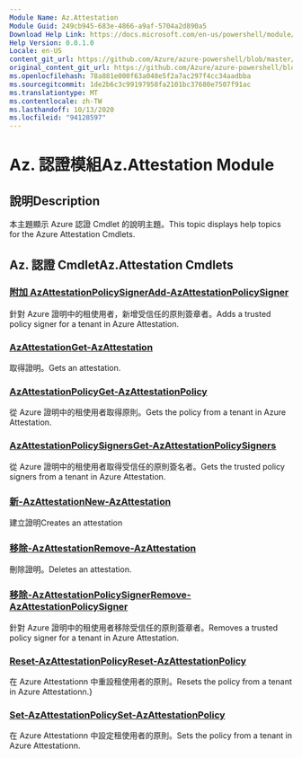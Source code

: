 ```yaml
---
Module Name: Az.Attestation
Module Guid: 249cb945-683e-4866-a9af-5704a2d890a5
Download Help Link: https://docs.microsoft.com/en-us/powershell/module/az.attestation
Help Version: 0.0.1.0
Locale: en-US
content_git_url: https://github.com/Azure/azure-powershell/blob/master/src/Attestation/Attestation/help/Az.Attestation.md
original_content_git_url: https://github.com/Azure/azure-powershell/blob/master/src/Attestation/Attestation/help/Az.Attestation.md
ms.openlocfilehash: 78a881e000f63a048e5f2a7ac297f4cc34aadbba
ms.sourcegitcommit: 1de2b6c3c99197958fa2101bc37680e7507f91ac
ms.translationtype: MT
ms.contentlocale: zh-TW
ms.lasthandoff: 10/13/2020
ms.locfileid: "94128597"
---
```

# <span data-ttu-id="ade9c-101">Az. 認證模組</span><span class="sxs-lookup"><span data-stu-id="ade9c-101">Az.Attestation Module</span></span>
## <span data-ttu-id="ade9c-102">說明</span><span class="sxs-lookup"><span data-stu-id="ade9c-102">Description</span></span>
<span data-ttu-id="ade9c-103">本主題顯示 Azure 認證 Cmdlet 的說明主題。</span><span class="sxs-lookup"><span data-stu-id="ade9c-103">This topic displays help topics for the Azure Attestation Cmdlets.</span></span>

## <span data-ttu-id="ade9c-104">Az. 認證 Cmdlet</span><span class="sxs-lookup"><span data-stu-id="ade9c-104">Az.Attestation Cmdlets</span></span>
### [<span data-ttu-id="ade9c-105">附加 AzAttestationPolicySigner</span><span class="sxs-lookup"><span data-stu-id="ade9c-105">Add-AzAttestationPolicySigner</span></span>](Add-AzAttestationPolicySigner.md)
<span data-ttu-id="ade9c-106">針對 Azure 證明中的租使用者，新增受信任的原則簽章者。</span><span class="sxs-lookup"><span data-stu-id="ade9c-106">Adds a trusted policy signer for a tenant in Azure Attestation.</span></span>

### [<span data-ttu-id="ade9c-107">AzAttestation</span><span class="sxs-lookup"><span data-stu-id="ade9c-107">Get-AzAttestation</span></span>](Get-AzAttestation.md)
<span data-ttu-id="ade9c-108">取得證明。</span><span class="sxs-lookup"><span data-stu-id="ade9c-108">Gets an attestation.</span></span>

### [<span data-ttu-id="ade9c-109">AzAttestationPolicy</span><span class="sxs-lookup"><span data-stu-id="ade9c-109">Get-AzAttestationPolicy</span></span>](Get-AzAttestationPolicy.md)
<span data-ttu-id="ade9c-110">從 Azure 證明中的租使用者取得原則。</span><span class="sxs-lookup"><span data-stu-id="ade9c-110">Gets the policy from a tenant in Azure Attestation.</span></span>

### [<span data-ttu-id="ade9c-111">AzAttestationPolicySigners</span><span class="sxs-lookup"><span data-stu-id="ade9c-111">Get-AzAttestationPolicySigners</span></span>](Get-AzAttestationPolicySigners.md)
<span data-ttu-id="ade9c-112">從 Azure 證明中的租使用者取得受信任的原則簽名者。</span><span class="sxs-lookup"><span data-stu-id="ade9c-112">Gets the trusted policy signers from a tenant in Azure Attestation.</span></span>

### [<span data-ttu-id="ade9c-113">新-AzAttestation</span><span class="sxs-lookup"><span data-stu-id="ade9c-113">New-AzAttestation</span></span>](New-AzAttestation.md)
<span data-ttu-id="ade9c-114">建立證明</span><span class="sxs-lookup"><span data-stu-id="ade9c-114">Creates an attestation</span></span>

### [<span data-ttu-id="ade9c-115">移除-AzAttestation</span><span class="sxs-lookup"><span data-stu-id="ade9c-115">Remove-AzAttestation</span></span>](Remove-AzAttestation.md)
<span data-ttu-id="ade9c-116">刪除證明。</span><span class="sxs-lookup"><span data-stu-id="ade9c-116">Deletes an attestation.</span></span>

### [<span data-ttu-id="ade9c-117">移除-AzAttestationPolicySigner</span><span class="sxs-lookup"><span data-stu-id="ade9c-117">Remove-AzAttestationPolicySigner</span></span>](Remove-AzAttestationPolicySigner.md)
<span data-ttu-id="ade9c-118">針對 Azure 證明中的租使用者移除受信任的原則簽章者。</span><span class="sxs-lookup"><span data-stu-id="ade9c-118">Removes a trusted policy signer for a tenant in Azure Attestation.</span></span>

### [<span data-ttu-id="ade9c-119">Reset-AzAttestationPolicy</span><span class="sxs-lookup"><span data-stu-id="ade9c-119">Reset-AzAttestationPolicy</span></span>](Reset-AzAttestationPolicy.md)
<span data-ttu-id="ade9c-120">在 Azure Attestationn 中重設租使用者的原則。</span><span class="sxs-lookup"><span data-stu-id="ade9c-120">Resets the policy from a tenant in Azure Attestationn.}</span></span>

### [<span data-ttu-id="ade9c-121">Set-AzAttestationPolicy</span><span class="sxs-lookup"><span data-stu-id="ade9c-121">Set-AzAttestationPolicy</span></span>](Set-AzAttestationPolicy.md)
<span data-ttu-id="ade9c-122">在 Azure Attestationn 中設定租使用者的原則。</span><span class="sxs-lookup"><span data-stu-id="ade9c-122">Sets the policy from a tenant in Azure Attestationn.</span></span>

